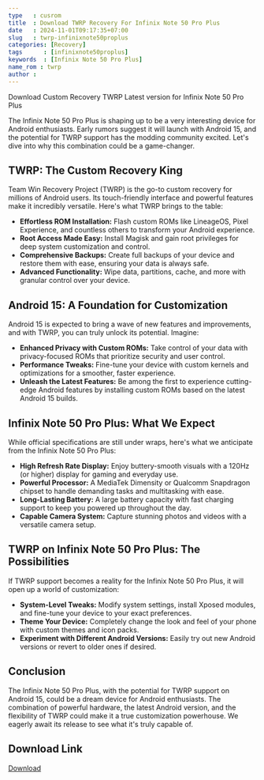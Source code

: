 ```yaml
---
type   : cusrom
title  : Download TWRP Recovery For Infinix Note 50 Pro Plus
date   : 2024-11-01T09:17:35+07:00
slug   : twrp-infinixnote50proplus
categories: [Recovery]
tags      : [infinixnote50proplus]
keywords  : [Infinix Note 50 Pro Plus]
name_rom : twrp
author :
---
```


Download Custom Recovery TWRP Latest version for Infinix Note 50 Pro Plus

The Infinix Note 50 Pro Plus is shaping up to be a very interesting device for Android enthusiasts.  Early rumors suggest it will launch with Android 15, and the potential for TWRP support has the modding community excited. Let's dive into why this combination could be a game-changer.

## TWRP: The Custom Recovery King

Team Win Recovery Project (TWRP) is the go-to custom recovery for millions of Android users. Its touch-friendly interface and powerful features make it incredibly versatile. Here's what TWRP brings to the table:

* **Effortless ROM Installation:**  Flash custom ROMs like LineageOS, Pixel Experience, and countless others to transform your Android experience.
* **Root Access Made Easy:**  Install Magisk and gain root privileges for deep system customization and control.
* **Comprehensive Backups:**  Create full backups of your device and restore them with ease, ensuring your data is always safe. 
* **Advanced Functionality:**  Wipe data, partitions, cache, and more with granular control over your device.

## Android 15: A Foundation for Customization

Android 15 is expected to bring a wave of new features and improvements, and with TWRP, you can truly unlock its potential. Imagine:

* **Enhanced Privacy with Custom ROMs:**  Take control of your data with privacy-focused ROMs that prioritize security and user control.
* **Performance Tweaks:**  Fine-tune your device with custom kernels and optimizations for a smoother, faster experience.
* **Unleash the Latest Features:**  Be among the first to experience cutting-edge Android features by installing custom ROMs based on the latest Android 15 builds.

## Infinix Note 50 Pro Plus: What We Expect

While official specifications are still under wraps, here's what we anticipate from the Infinix Note 50 Pro Plus:

* **High Refresh Rate Display:**  Enjoy buttery-smooth visuals with a 120Hz (or higher) display for gaming and everyday use.
* **Powerful Processor:**  A MediaTek Dimensity or Qualcomm Snapdragon chipset to handle demanding tasks and multitasking with ease.
* **Long-Lasting Battery:**  A large battery capacity with fast charging support to keep you powered up throughout the day.
* **Capable Camera System:**  Capture stunning photos and videos with a versatile camera setup.

## TWRP on Infinix Note 50 Pro Plus: The Possibilities

If TWRP support becomes a reality for the Infinix Note 50 Pro Plus, it will open up a world of customization:

* **System-Level Tweaks:**  Modify system settings, install Xposed modules, and fine-tune your device to your exact preferences.
* **Theme Your Device:**  Completely change the look and feel of your phone with custom themes and icon packs.
* **Experiment with Different Android Versions:**  Easily try out new Android versions or revert to older ones if desired.

## Conclusion

The Infinix Note 50 Pro Plus, with the potential for TWRP support on Android 15, could be a dream device for Android enthusiasts.  The combination of powerful hardware, the latest Android version, and the flexibility of TWRP could make it a true customization powerhouse. We eagerly await its release to see what it's truly capable of.


## Download Link
[Download](/)

